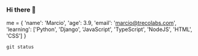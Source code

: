 ### Hi there 👋

me = {
    'name': 'Marcio',
    'age': 3.9,
    'email': 'marcio@trecolabs.com',
    'learning': ['Python', 'Django', 'JavaScript', 'TypeScript', 'NodeJS', 'HTML', 'CSS']
}


`git status`

<!--
**marciocmm/marciocmm** is a ✨ _special_ ✨ repository because its `README.md` (this file) appears on your GitHub profile.

Here are some ideas to get you started:

- 🔭 I’m currently working on ...
- 🌱 I’m currently learning ...
- 👯 I’m looking to collaborate on ...
- 🤔 I’m looking for help with ...
- 💬 Ask me about ...
- 📫 How to reach me: ...
- 😄 Pronouns: ...
- ⚡ Fun fact: ...
-->
